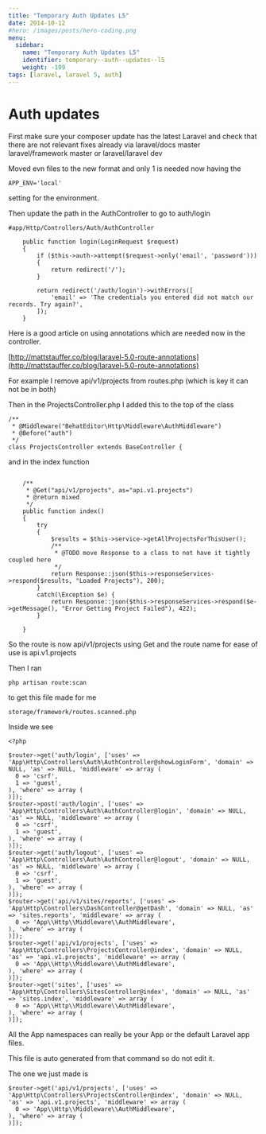 ```yaml
---
title: "Temporary Auth Updates L5"
date: 2014-10-12
#hero: /images/posts/hero-coding.png
menu:
  sidebar:
    name: "Temporary Auth Updates L5"
    identifier: temporary--auth--updates--l5
    weight: -109
tags: [laravel, laravel 5, auth]
---
```


# Auth updates

First make sure your composer update has the latest Laravel and check that
there are not relevant fixes already via laravel/docs master laravel/framework master or laravel/laravel dev

Moved evn files to the new format and only 1 is needed now having the

~~~
APP_ENV='local' 
~~~

setting for the environment.


Then update the path in the AuthController to go to auth/login
~~~
#app/Http/Controllers/Auth/AuthController

    public function login(LoginRequest $request)
    {
        if ($this->auth->attempt($request->only('email', 'password')))
        {
            return redirect('/');
        }

        return redirect('/auth/login')->withErrors([
            'email' => 'The credentials you entered did not match our records. Try again?',
        ]);
    }
~~~

Here is a good article on using annotations which are needed now in the controller.

[http://mattstauffer.co/blog/laravel-5.0-route-annotations](http://mattstauffer.co/blog/laravel-5.0-route-annotations)

For example I remove api/v1/projects from routes.php (which is key it can not be in both)

Then in the ProjectsController.php I added this to the top of the class

~~~
/**
 * @Middleware("BehatEditor\Http\Middleware\AuthMiddleware")
 * @Before("auth")
 */
class ProjectsController extends BaseController {
~~~


and in the index function

~~~

    /**
     * @Get("api/v1/projects", as="api.v1.projects")
     * @return mixed
     */
    public function index()
    {
        try
        {
            $results = $this->service->getAllProjectsForThisUser();
            /**
             * @TODO move Response to a class to not have it tightly coupled here
             */
            return Response::json($this->responseServices->respond($results, "Loaded Projects"), 200);
        }
        catch(\Exception $e) {
            return Response::json($this->responseServices->respond($e->getMessage(), "Error Getting Project Failed"), 422);
        }

    }
~~~

So the route is now api/v1/projects using Get and the route name for ease of use is api.v1.projects

Then I ran

~~~
php artisan route:scan 
~~~

to get this file made for me

~~~
storage/framework/routes.scanned.php
~~~

Inside we see

~~~
<?php 

$router->get('auth/login', ['uses' => 'App\Http\Controllers\Auth\AuthController@showLoginForm', 'domain' => NULL, 'as' => NULL, 'middleware' => array (
  0 => 'csrf',
  1 => 'guest',
), 'where' => array (
)]);
$router->post('auth/login', ['uses' => 'App\Http\Controllers\Auth\AuthController@login', 'domain' => NULL, 'as' => NULL, 'middleware' => array (
  0 => 'csrf',
  1 => 'guest',
), 'where' => array (
)]);
$router->get('auth/logout', ['uses' => 'App\Http\Controllers\Auth\AuthController@logout', 'domain' => NULL, 'as' => NULL, 'middleware' => array (
  0 => 'csrf',
  1 => 'guest',
), 'where' => array (
)]);
$router->get('api/v1/sites/reports', ['uses' => 'App\Http\Controllers\DashController@getDash', 'domain' => NULL, 'as' => 'sites.reports', 'middleware' => array (
  0 => 'App\\Http\\Middleware\\AuthMiddleware',
), 'where' => array (
)]);
$router->get('api/v1/projects', ['uses' => 'App\Http\Controllers\ProjectsController@index', 'domain' => NULL, 'as' => 'api.v1.projects', 'middleware' => array (
  0 => 'App\\Http\\Middleware\\AuthMiddleware',
), 'where' => array (
)]);
$router->get('sites', ['uses' => 'App\Http\Controllers\SitesController@index', 'domain' => NULL, 'as' => 'sites.index', 'middleware' => array (
  0 => 'App\\Http\\Middleware\\AuthMiddleware',
), 'where' => array (
)]);

~~~

All the App namespaces can really be your App or the default Laravel app files.

This file is auto generated from that command so do not edit it.

The one we just made is

~~~
$router->get('api/v1/projects', ['uses' => 'App\Http\Controllers\ProjectsController@index', 'domain' => NULL, 'as' => 'api.v1.projects', 'middleware' => array (
  0 => 'App\\Http\\Middleware\\AuthMiddleware',
), 'where' => array (
)]);
~~~